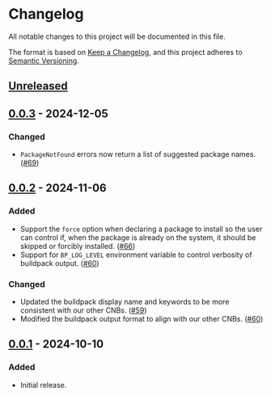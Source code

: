 # Changelog

All notable changes to this project will be documented in this file.

The format is based on [Keep a Changelog](https://keepachangelog.com/en/1.1.0/),
and this project adheres to [Semantic Versioning](https://semver.org/spec/v2.0.0.html).

## [Unreleased]

## [0.0.3] - 2024-12-05

### Changed

- `PackageNotFound` errors now return a list of suggested package names.
  ([#69](https://github.com/heroku/buildpacks-deb-packages/pull/69))

## [0.0.2] - 2024-11-06

### Added

- Support the `force` option when declaring a package to install so the user can control if, when the package is already
  on the system, it should be skipped or forcibly installed. ([#66](https://github.com/heroku/buildpacks-deb-packages/pull/66))
- Support for `BP_LOG_LEVEL` environment variable to control verbosity of buildpack output.
  ([#60](https://github.com/heroku/buildpacks-deb-packages/pull/60))

### Changed

- Updated the buildpack display name and keywords to be more consistent with our other
  CNBs. ([#59](https://github.com/heroku/buildpacks-deb-packages/pull/59))
- Modified the buildpack output format to align with our other
  CNBs. ([#60](https://github.com/heroku/buildpacks-deb-packages/pull/60))

## [0.0.1] - 2024-10-10

### Added

- Initial release.

[unreleased]: https://github.com/heroku/buildpacks-deb-packages/compare/v0.0.3...HEAD
[0.0.3]: https://github.com/heroku/buildpacks-deb-packages/compare/v0.0.2...v0.0.3
[0.0.2]: https://github.com/heroku/buildpacks-deb-packages/compare/v0.0.1...v0.0.2
[0.0.1]: https://github.com/heroku/buildpacks-deb-packages/releases/tag/v0.0.1
